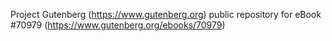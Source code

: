 Project Gutenberg (https://www.gutenberg.org) public repository for
eBook #70979 (https://www.gutenberg.org/ebooks/70979)
